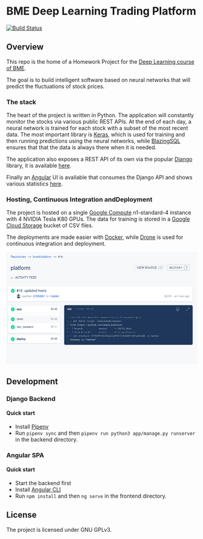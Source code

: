 # BME Deep Learning Trading Platform

[![Build Status](https://cicd.bmedl.soothingblue.space/api/badges/bmedl/platform/status.svg)](https://cicd.bmedl.soothingblue.space/bmedl/platform)

## Overview

This repo is the home of a Homework Project for the [Deep Learning course of BME](http://smartlab.tmit.bme.hu/oktatas-deep-learning-nagy-hazi). 

The goal is to build intelligent software based on neural networks that will predict the fluctuations of stock prices.

### The stack

The heart of the project is written in Python. The application will constantly monitor the stocks via various public REST APIs. At the end of each day, a neural network is trained for each stock with a subset of the most recent data.
The most important library is [Keras](https://keras.io/), which is used for training and then running predictions using the neural networks, while [BlazingSQL](https://blazingsql.com/) ensures that that the data is always there when it is needed.

The application also exposes a REST API of its own via the popular [Django](https://www.djangoproject.com/) library, it is available [here](https://api.bmedl.soothingblue.space).

Finally an [Angular](https://angular.io/) UI is available that consumes the Django API and shows various statistics [here](https://app.bmedl.soothingblue.space).

### Hosting, Continuous Integration andDeployment

The project is hosted on a single [Google Compute](https://cloud.google.com/compute/) n1-standard-4 instance with 4 NVIDIA Tesla K80 GPUs. The data for training is stored in a [Google Cloud Storage](https://cloud.google.com/storage/) bucket of CSV files.

The deployments are made easier with [Docker](https://docker.com), while [Drone](https://drone.io) is used for continuous integration and deployment.

![Drone Pipelines](/assets/drone.png?raw=true "Drone Pipeline")

## Development

### Django Backend

#### Quick start

- Install [Pipenv](https://docs.pipenv.org/en/latest/install/#installing-pipenv)
- Run `pipenv sync` and then `pipenv run python3 app/manage.py runserver` in the backend directory.

### Angular SPA

#### Quick start

- Start the backend first
- Install [Angular CLI](https://cli.angular.io/)
- Run `npm install` and then `ng serve` in the frontend directory.

## License

The project is licensed under GNU GPLv3.